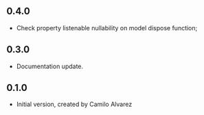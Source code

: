 ## 0.4.0

- Check property listenable nullability on model dispose function;

## 0.3.0

- Documentation update.

## 0.1.0

- Initial version, created by Camilo Alvarez
